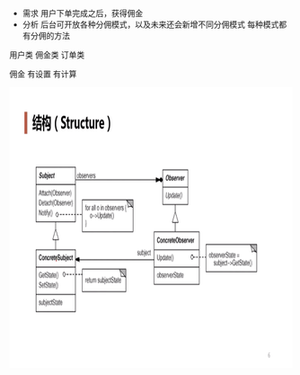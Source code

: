 + 需求 用户下单完成之后，获得佣金
+ 分析 后台可开放各种分佣模式，以及未来还会新增不同分佣模式 每种模式都有分佣的方法

用户类  佣金类  订单类 


佣金 有设置 有计算 

<div align="center">
<img src="../images/observer.png" height="500" width="800" >
</div>

